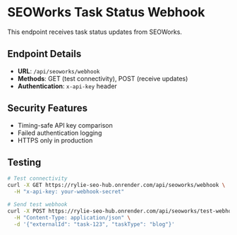 # SEOWorks Task Status Webhook

This endpoint receives task status updates from SEOWorks.

## Endpoint Details
- **URL**: `/api/seoworks/webhook`
- **Methods**: GET (test connectivity), POST (receive updates)
- **Authentication**: `x-api-key` header

## Security Features
- Timing-safe API key comparison
- Failed authentication logging
- HTTPS only in production

## Testing
```bash
# Test connectivity
curl -X GET https://rylie-seo-hub.onrender.com/api/seoworks/webhook \
  -H "x-api-key: your-webhook-secret"

# Send test webhook
curl -X POST https://rylie-seo-hub.onrender.com/api/seoworks/test-webhook \
  -H "Content-Type: application/json" \
  -d '{"externalId": "task-123", "taskType": "blog"}'
```